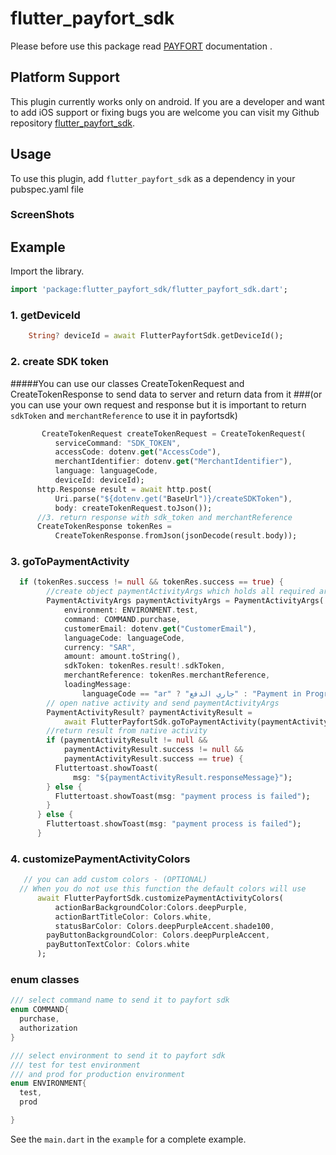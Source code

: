 # flutter_payfort_sdk

 Please before use this package read [PAYFORT](https://paymentservices-reference.payfort.com/docs/api/build/index.html#before-starting-your-integration-follow-these-steps) documentation .

## Platform Support
This plugin currently works only on android.
If you are a developer and want to add iOS support or fixing bugs you are welcome you can visit my Github repository [flutter_payfort_sdk](https://github.com/WejdanCS/flutter_payfort_sdk).
## Usage

To use this plugin, add `flutter_payfort_sdk` as a dependency in your pubspec.yaml file


### ScreenShots



## Example

Import the library.

```dart
import 'package:flutter_payfort_sdk/flutter_payfort_sdk.dart';
```

### 1. getDeviceId

```dart
    String? deviceId = await FlutterPayfortSdk.getDeviceId();

```

### 2. create SDK token
#####You can use our classes CreateTokenRequest and CreateTokenResponse to send data to server and return data from it
###(or you can use your own request and response but it is important to return `sdkToken` and `merchantReference` to use it in payfortsdk)

```dart
       CreateTokenRequest createTokenRequest = CreateTokenRequest(
          serviceCommand: "SDK_TOKEN",
          accessCode: dotenv.get("AccessCode"),
          merchantIdentifier: dotenv.get("MerchantIdentifier"),
          language: languageCode,
          deviceId: deviceId);
      http.Response result = await http.post(
          Uri.parse("${dotenv.get("BaseUrl")}/createSDKToken"),
          body: createTokenRequest.toJson());
      //3. return response with sdk_token and merchantReference
      CreateTokenResponse tokenRes =
          CreateTokenResponse.fromJson(jsonDecode(result.body));


```

### 3. goToPaymentActivity

```dart
  if (tokenRes.success != null && tokenRes.success == true) {
        //create object paymentActivityArgs which holds all required arguments for payfort sdk and payment activity
        PaymentActivityArgs paymentActivityArgs = PaymentActivityArgs(
            environment: ENVIRONMENT.test,
            command: COMMAND.purchase,
            customerEmail: dotenv.get("CustomerEmail"),
            languageCode: languageCode,
            currency: "SAR",
            amount: amount.toString(),
            sdkToken: tokenRes.result!.sdkToken,
            merchantReference: tokenRes.merchantReference,
            loadingMessage:
                languageCode == "ar" ? "جاري الدفع" : "Payment in Progress");
        // open native activity and send paymentActivityArgs
        PaymentActivityResult? paymentActivityResult =
            await FlutterPayfortSdk.goToPaymentActivity(paymentActivityArgs);
        //return result from native activity
        if (paymentActivityResult != null &&
            paymentActivityResult.success != null &&
            paymentActivityResult.success == true) {
          Fluttertoast.showToast(
              msg: "${paymentActivityResult.responseMessage}");
        } else {
          Fluttertoast.showToast(msg: "payment process is failed");
        }
      } else {
        Fluttertoast.showToast(msg: "payment process is failed");
      }
```


### 4. customizePaymentActivityColors

```dart
   // you can add custom colors - (OPTIONAL)
  // When you do not use this function the default colors will use
      await FlutterPayfortSdk.customizePaymentActivityColors(
          actionBarBackgroundColor:Colors.deepPurple,
          actionBartTitleColor: Colors.white,
          statusBarColor: Colors.deepPurpleAccent.shade100,
        payButtonBackgroundColor: Colors.deepPurpleAccent,
        payButtonTextColor: Colors.white
      );
```


### enum classes
```dart
/// select command name to send it to payfort sdk
enum COMMAND{
  purchase,
  authorization
}

/// select environment to send it to payfort sdk
/// test for test environment
/// and prod for production environment
enum ENVIRONMENT{
  test,
  prod

}
```


See the `main.dart` in the `example` for a complete example.



